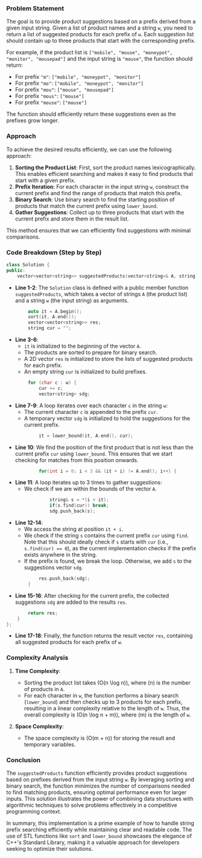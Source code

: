 

### Problem Statement
The goal is to provide product suggestions based on a prefix derived from a given input string. Given a list of product names and a string `w`, you need to return a list of suggested products for each prefix of `w`. Each suggestion list should contain up to three products that start with the corresponding prefix.

For example, if the product list is `["mobile", "mouse", "moneypot", "monitor", "mousepad"]` and the input string is `"mouse"`, the function should return:
- For prefix `"m"`: `["mobile", "moneypot", "monitor"]`
- For prefix `"mo"`: `["mobile", "moneypot", "monitor"]`
- For prefix `"mou"`: `["mouse", "mousepad"]`
- For prefix `"mous"`: `["mouse"]`
- For prefix `"mouse"`: `["mouse"]`

The function should efficiently return these suggestions even as the prefixes grow longer.

### Approach
To achieve the desired results efficiently, we can use the following approach:
1. **Sorting the Product List**: First, sort the product names lexicographically. This enables efficient searching and makes it easy to find products that start with a given prefix.
2. **Prefix Iteration**: For each character in the input string `w`, construct the current prefix and find the range of products that match this prefix.
3. **Binary Search**: Use binary search to find the starting position of products that match the current prefix using `lower_bound`.
4. **Gather Suggestions**: Collect up to three products that start with the current prefix and store them in the result list.

This method ensures that we can efficiently find suggestions with minimal comparisons.

### Code Breakdown (Step by Step)

```cpp
class Solution {
public:
    vector<vector<string>> suggestedProducts(vector<string>& A, string w) {
```
- **Line 1-2**: The `Solution` class is defined with a public member function `suggestedProducts`, which takes a vector of strings `A` (the product list) and a string `w` (the input string) as arguments.

```cpp
        auto it = A.begin();
        sort(it, A.end());
        vector<vector<string>> res;
        string cur = "";
```
- **Line 3-6**: 
  - `it` is initialized to the beginning of the vector `A`. 
  - The products are sorted to prepare for binary search.
  - A 2D vector `res` is initialized to store the lists of suggested products for each prefix.
  - An empty string `cur` is initialized to build prefixes.

```cpp
        for (char c : w) {
            cur += c;
            vector<string> sdg;
```
- **Line 7-9**: A loop iterates over each character `c` in the string `w`:
  - The current character `c` is appended to the prefix `cur`.
  - A temporary vector `sdg` is initialized to hold the suggestions for the current prefix.

```cpp
            it = lower_bound(it, A.end(), cur);
```
- **Line 10**: We find the position of the first product that is not less than the current prefix `cur` using `lower_bound`. This ensures that we start checking for matches from this position onwards.

```cpp
            for(int i = 0; i < 3 && (it + i) != A.end(); i++) {
```
- **Line 11**: A loop iterates up to 3 times to gather suggestions:
  - We check if we are within the bounds of the vector `A`.

```cpp
                string& s = *(i + it);
                if(s.find(cur)) break;
                sdg.push_back(s);
```
- **Line 12-14**:
  - We access the string at position `it + i`.
  - We check if the string `s` contains the current prefix `cur` using `find`. Note that this should ideally check if `s` starts with `cur` (i.e., `s.find(cur) == 0`), as the current implementation checks if the prefix exists anywhere in the string.
  - If the prefix is found, we break the loop. Otherwise, we add `s` to the suggestions vector `sdg`.

```cpp
            res.push_back(sdg);
        }
```
- **Line 15-16**: After checking for the current prefix, the collected suggestions `sdg` are added to the results `res`.

```cpp
        return res;
    }
};
```
- **Line 17-18**: Finally, the function returns the result vector `res`, containing all suggested products for each prefix of `w`.

### Complexity Analysis
1. **Time Complexity**:
   - Sorting the product list takes \(O(n \log n)\), where \(n\) is the number of products in `A`.
   - For each character in `w`, the function performs a binary search (`lower_bound`) and then checks up to 3 products for each prefix, resulting in a linear complexity relative to the length of `w`. Thus, the overall complexity is \(O(n \log n + m)\), where \(m\) is the length of `w`.

2. **Space Complexity**:
   - The space complexity is \(O(m + n)\) for storing the result and temporary variables.

### Conclusion
The `suggestedProducts` function efficiently provides product suggestions based on prefixes derived from the input string `w`. By leveraging sorting and binary search, the function minimizes the number of comparisons needed to find matching products, ensuring optimal performance even for larger inputs. This solution illustrates the power of combining data structures with algorithmic techniques to solve problems effectively in a competitive programming context.

In summary, this implementation is a prime example of how to handle string prefix searching efficiently while maintaining clear and readable code. The use of STL functions like `sort` and `lower_bound` showcases the elegance of C++'s Standard Library, making it a valuable approach for developers seeking to optimize their solutions.
